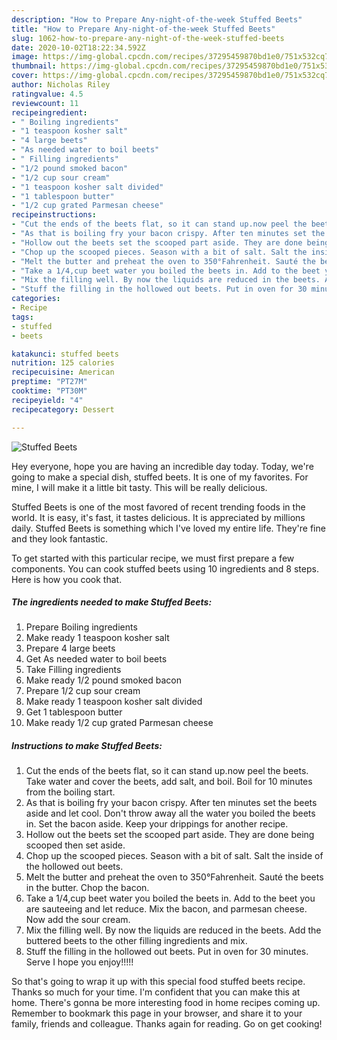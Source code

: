 ```yaml
---
description: "How to Prepare Any-night-of-the-week Stuffed Beets"
title: "How to Prepare Any-night-of-the-week Stuffed Beets"
slug: 1062-how-to-prepare-any-night-of-the-week-stuffed-beets
date: 2020-10-02T18:22:34.592Z
image: https://img-global.cpcdn.com/recipes/37295459870bd1e0/751x532cq70/stuffed-beets-recipe-main-photo.jpg
thumbnail: https://img-global.cpcdn.com/recipes/37295459870bd1e0/751x532cq70/stuffed-beets-recipe-main-photo.jpg
cover: https://img-global.cpcdn.com/recipes/37295459870bd1e0/751x532cq70/stuffed-beets-recipe-main-photo.jpg
author: Nicholas Riley
ratingvalue: 4.5
reviewcount: 11
recipeingredient:
- " Boiling ingredients"
- "1 teaspoon kosher salt"
- "4 large beets"
- "As needed water to boil beets"
- " Filling ingredients"
- "1/2 pound smoked bacon"
- "1/2 cup sour cream"
- "1 teaspoon kosher salt divided"
- "1 tablespoon butter"
- "1/2 cup grated Parmesan cheese"
recipeinstructions:
- "Cut the ends of the beets flat, so it can stand up.now peel the beets. Take water and cover the beets, add salt, and boil. Boil for 10 minutes from the boiling start."
- "As that is boiling fry your bacon crispy. After ten minutes set the beets aside and let cool. Don&#39;t throw away all the water you boiled the beets in. Set the bacon aside. Keep your drippings for another recipe."
- "Hollow out the beets set the scooped part aside. They are done being scooped then set aside."
- "Chop up the scooped pieces. Season with a bit of salt. Salt the inside of the hollowed out beets."
- "Melt the butter and preheat the oven to 350°Fahrenheit. Sauté the beets in the butter. Chop the bacon."
- "Take a 1/4,cup beet water you boiled the beets in. Add to the beet you are sauteeing and let reduce. Mix the bacon, and parmesan cheese. Now add the sour cream."
- "Mix the filling well. By now the liquids are reduced in the beets. Add the buttered beets to the other filling ingredients and mix."
- "Stuff the filling in the hollowed out beets. Put in oven for 30 minutes. Serve I hope you enjoy!!!!!"
categories:
- Recipe
tags:
- stuffed
- beets

katakunci: stuffed beets 
nutrition: 125 calories
recipecuisine: American
preptime: "PT27M"
cooktime: "PT30M"
recipeyield: "4"
recipecategory: Dessert

---
```



![Stuffed Beets](https://img-global.cpcdn.com/recipes/37295459870bd1e0/751x532cq70/stuffed-beets-recipe-main-photo.jpg)

Hey everyone, hope you are having an incredible day today. Today, we're going to make a special dish, stuffed beets. It is one of my favorites. For mine, I will make it a little bit tasty. This will be really delicious.



Stuffed Beets is one of the most favored of recent trending foods in the world. It is easy, it's fast, it tastes delicious. It is appreciated by millions daily. Stuffed Beets is something which I've loved my entire life. They're fine and they look fantastic.


To get started with this particular recipe, we must first prepare a few components. You can cook stuffed beets using 10 ingredients and 8 steps. Here is how you cook that.

<!--inarticleads1-->

##### The ingredients needed to make Stuffed Beets:

1. Prepare  Boiling ingredients
1. Make ready 1 teaspoon kosher salt
1. Prepare 4 large beets
1. Get As needed water to boil beets
1. Take  Filling ingredients
1. Make ready 1/2 pound smoked bacon
1. Prepare 1/2 cup sour cream
1. Make ready 1 teaspoon kosher salt divided
1. Get 1 tablespoon butter
1. Make ready 1/2 cup grated Parmesan cheese




<!--inarticleads2-->

##### Instructions to make Stuffed Beets:

1. Cut the ends of the beets flat, so it can stand up.now peel the beets. Take water and cover the beets, add salt, and boil. Boil for 10 minutes from the boiling start.
1. As that is boiling fry your bacon crispy. After ten minutes set the beets aside and let cool. Don&#39;t throw away all the water you boiled the beets in. Set the bacon aside. Keep your drippings for another recipe.
1. Hollow out the beets set the scooped part aside. They are done being scooped then set aside.
1. Chop up the scooped pieces. Season with a bit of salt. Salt the inside of the hollowed out beets.
1. Melt the butter and preheat the oven to 350°Fahrenheit. Sauté the beets in the butter. Chop the bacon.
1. Take a 1/4,cup beet water you boiled the beets in. Add to the beet you are sauteeing and let reduce. Mix the bacon, and parmesan cheese. Now add the sour cream.
1. Mix the filling well. By now the liquids are reduced in the beets. Add the buttered beets to the other filling ingredients and mix.
1. Stuff the filling in the hollowed out beets. Put in oven for 30 minutes. Serve I hope you enjoy!!!!!




So that's going to wrap it up with this special food stuffed beets recipe. Thanks so much for your time. I'm confident that you can make this at home. There's gonna be more interesting food in home recipes coming up. Remember to bookmark this page in your browser, and share it to your family, friends and colleague. Thanks again for reading. Go on get cooking!
